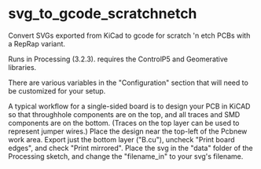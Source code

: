 # svg_to_gcode_scratchnetch

Convert SVGs exported from KiCad to gcode for scratch 'n etch PCBs with a RepRap variant.

Runs in Processing (3.2.3). requires the ControlP5 and Geomerative libraries.

There are various variables in the "Configuration" section that will need to be customized for your setup.

A typical workflow for a single-sided board is to design your PCB in KiCAD so that throughhole components are on the top, and all traces and SMD components are on the bottom. (Traces on the top layer can be used to represent jumper wires.) Place the design near the top-left of the Pcbnew work area. Export just the bottom layer ("B.cu"), uncheck "Print board edges", and check "Print mirrored". Place the svg in the "data" folder of the Processing sketch, and change the "filename_in" to your svg's filename.
